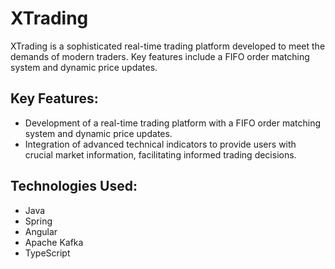 # XTrading

XTrading is a sophisticated real-time trading platform developed to meet the demands of modern traders. Key features include a FIFO order matching system and dynamic price updates.

## Key Features:
- Development of a real-time trading platform with a FIFO order matching system and dynamic price updates.
- Integration of advanced technical indicators to provide users with crucial market information, facilitating informed trading decisions.

## Technologies Used:
- Java
- Spring
- Angular
- Apache Kafka
- TypeScript
